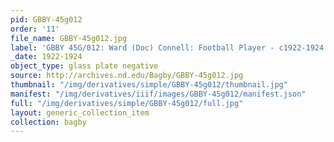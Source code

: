 ```yaml
---
pid: GBBY-45g012
order: '11'
file_name: GBBY-45g012.jpg
label: 'GBBY 45G/012: Ward (Doc) Connell: Football Player - c1922-1924'
_date: 1922-1924
object_type: glass plate negative
source: http://archives.nd.edu/Bagby/GBBY-45g012.jpg
thumbnail: "/img/derivatives/simple/GBBY-45g012/thumbnail.jpg"
manifest: "/img/derivatives/iiif/images/GBBY-45g012/manifest.json"
full: "/img/derivatives/simple/GBBY-45g012/full.jpg"
layout: generic_collection_item
collection: bagby
---
```

